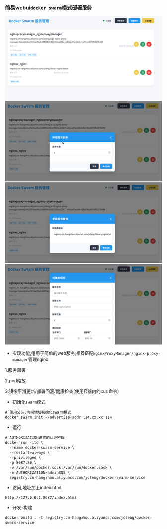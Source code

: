 ### 简易webui`docker swarm`模式部署服务

![./img/dingtalkgov_qt_clipbord_pic_3.png](./img/dingtalkgov_qt_clipbord_pic_3.png)
![./img/Screenshot_20250905_174803.png](./img/Screenshot_20250905_174803.png)
![./img/Screenshot_20250905_174840.png](./img/Screenshot_20250905_174840.png)
![./img/Screenshot_20250905_174853.png](./img/Screenshot_20250905_174853.png)

- 实现功能,适用于简单的web服务;推荐搭配`NginxProxyManager/nginx-proxy-manager`管理nginx

1.服务部署

2.pod缩放

3.镜像平滑更新/部署回滚/健康检查(使用容器内的curl命令)


- 初始化`swarm`模式

```shell
# 使用公网.内网地址初始化swarm模式
docker swarm init --advertise-addr 114.xx.xx.114
```

- 运行

```shell
# AUTHORIZATION设置的认证密码
docker run -itd \
  --name docker-swarm-service \
  --restart=always \
  --privileged \
  -p 8087:80 \
  -v /var/run/docker.sock:/var/run/docker.sock \
  -e AUTHORIZATION=admin888 \
  registry.cn-hangzhou.aliyuncs.com/jcleng/docker-swarm-service

```

- 访问,地址加上index.html

```
http://127.0.0.1:8087/index.html
```

- 开发-构建

```shell
docker build . -t registry.cn-hangzhou.aliyuncs.com/jcleng/docker-swarm-service
```
